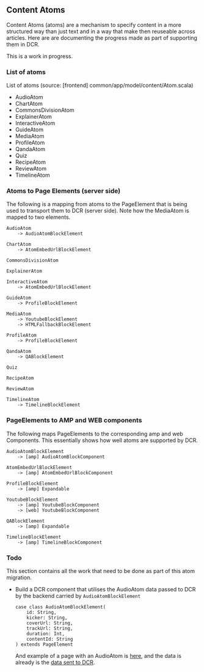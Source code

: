 ## Content Atoms

Content Atoms (atoms) are a mechanism to specify content in a more structured way than just text and in a way that make then reuseable across articles. Here are are documenting the progress made as part of supporting them in DCR.

This is a work in progress.

### List of atoms

List of atoms (source: [frontend] common/app/model/content/Atom.scala)

- AudioAtom
- ChartAtom
- CommonsDivisionAtom
- ExplainerAtom
- InteractiveAtom
- GuideAtom
- MediaAtom
- ProfileAtom
- QandaAtom
- Quiz
- RecipeAtom
- ReviewAtom
- TimelineAtom

### Atoms to Page Elements (server side)

The following is a mapping from atoms to the PageElement that is being used to transport them to DCR (server side). Note how the MediaAtom is mapped to two elements.

```
AudioAtom
    -> AudioAtomBlockElement

ChartAtom
    -> AtomEmbedUrlBlockElement

CommonsDivisionAtom

ExplainerAtom

InteractiveAtom
    -> AtomEmbedUrlBlockElement

GuideAtom
    -> ProfileBlockElement

MediaAtom
    -> YoutubeBlockElement
    -> HTMLFallbackBlockElement

ProfileAtom
    -> ProfileBlockElement

QandaAtom
    -> QABlockElement

Quiz

RecipeAtom

ReviewAtom

TimelineAtom
    -> TimelineBlockElement
```

### PageElements to AMP and WEB components

The following maps PageElements to the corresponding amp and web Components. This essentially shows how well atoms are supported by DCR.

```
AudioAtomBlockElement
    -> [amp] AudioAtomBlockComponent

AtomEmbedUrlBlockElement
    -> [amp] AtomEmbedUrlBlockComponent

ProfileBlockElement
    -> [amp] Expandable

YoutubeBlockElement
    -> [amp] YoutubeBlockComponent
    -> [web] YoutubeBlockComponent

QABlockElement
    -> [amp] Expandable

TimelineBlockElement
    -> [amp] TimelineBlockComponent
```


### Todo

This section contains all the work that need to be done as part of this atom migration.

- Build a DCR component that utilises the AudioAtom data passed to DCR by the backend carried by `AudioAtomBlockElement`

	```
	case class AudioAtomBlockElement(
	    id: String, 
	    kicker: String, 
	    coverUrl: String, 
	    trackUrl: String, 
	    duration: Int, 
	    contentId: String
	) extends PageElement
	```
	
	And example of a page with an AudioAtom is [here](https://www.theguardian.com/football/blog/2020/may/06/bundesliga-football-puts-its-reputation-on-the-line-with-return-in-late-may), and the data is already is the [data sent to DCR](https://www.theguardian.com/football/blog/2020/may/06/bundesliga-football-puts-its-reputation-on-the-line-with-return-in-late-may.json?dcr).
